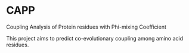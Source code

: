 # CAPP
Coupling Analysis of Protein residues with Phi-mixing Coefficient 

This project aims to predict co-evolutionary coupling among amino acid residues.
